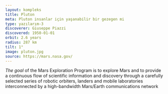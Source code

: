 ```yaml
---
layout: kompleks
title: Pluton
meta: Pluton insanlar için yaşanabilir bir gezegen mi
type: yazılarım-3
discoverer: Giuseppe Piazzi
discovered: 1950-01-01
orbit: 2.6 years
radius: 287 km
tilt: 1°
image: pluton.jpg
source: https://mars.nasa.gov/
---
```


*The goal* of the Mars Exploration Program is to explore Mars and to provide a continuous flow of scientific information and discovery through a carefully selected series of robotic orbiters, landers and mobile laboratories interconnected by a high-bandwidth Mars/Earth communications network
